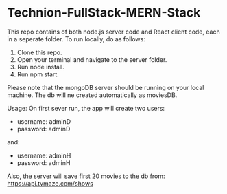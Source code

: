 # Technion-FullStack-MERN-Stack
This repo contains of both node.js server code and React client code, each in a seperate folder.
To run locally, do as follows:

1.  Clone this repo.
2.  Open your terminal and navigate to the server folder.
3.  Run node install.
4.  Run npm start.

Please note that the mongoDB server should be running on your local machine. 
The db will ne created automatically as moviesDB.

Usage:
On first sever run, the app will create two users:

* username: adminD
* password: adminD

and:

* username: adminH
* password: adminH

Also, the server will save first 20 movies to the db from: https://api.tvmaze.com/shows
